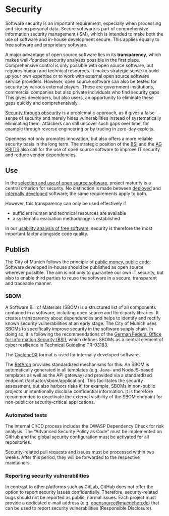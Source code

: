 # Security

Software security is an important requirement, especially when processing and storing personal data.
Secure software is part of comprehensive information security management (ISM), which is intended to make both the use of software and in-house development secure.
This applies equally to free software and proprietary software.

A major advantage of open source software lies in its __transparency__, which makes well-founded security analyses possible in the first place.
Comprehensive control is only possible with open source software, but requires human and technical resources.
It makes strategic sense to build up your own expertise or to work with external open source software service providers.
However, open source software can also be tested for security by various external players.
These are government institutions, commercial companies but also private individuals who find security gaps
This gives developers, but also users, an opportunity to eliminate these gaps quickly and comprehensively.

[Security through obscurity](https://en.wikipedia.org/wiki/Security_through_obscurity) is a problematic approach, as it gives a false sense of security and merely hides vulnerabilities instead of systematically eliminating them.
Attackers can still uncover such gaps over time, for example through reverse engineering or by trading in zero-day exploits.

Openness not only promotes innovation, but also offers a more reliable security basis in the long term.
The strategic position of the [BSI](https://www.bsi.bund.de/DE/Themen/Unternehmen-und-Organisationen/Informationen-und-Empfehlungen/Freie-Software/freie-software.html) and the [AG KRITIS](https://ag.kritis.info/politische-forderungen/#opensource) also call for the use of open source software to improve IT security and reduce vendor dependencies.


## Use

In the [selection and use of open source software](usability-analysis), project maturity is a central criterion for security.
No distinction is made between [deployed](use) and [internally developed](publish) software; the same requirements apply to both.

However, this transparency can only be used effectively if

- sufficient human and technical resources are available
- a systematic evaluation methodology is established

In our [usability analysis of free software](usability-analysis#security), security is therefore the most important factor alongside code quality.

## Publish

The City of Munich follows the principle of [public money, public code](publish):
Software developed in-house should be published as open source wherever possible.
The aim is not only to guarantee our own IT security, but also to enable third parties to reuse the software in a secure, transparent and traceable manner.

### SBOM

A Software Bill of Materials (SBOM) is a structured list of all components contained in a software, including open source and third-party libraries.
It creates transparency about dependencies and helps to identify and rectify known security vulnerabilities at an early stage.
The City of Munich uses SBOMs to specifically improve security in the software supply chain. In doing so, it is following the recommendations of the [German Federal Office for Information Security (BSI)](https://www.bsi.bund.de/DE/Service-Navi/Presse/Alle-Meldungen-News/Meldungen/TR-03183-2-SBOM-Anforderungen.html), which defines SBOMs as a central element of cyber resilience in Technical Guideline TR-03183.

The [CycloneDX](https://cyclonedx.org/) format is used for internally developed software.

The [RefArch](https://refarch.oss.muenchen.de/cross-cutting-concepts/security.html) provides standardized mechanisms for this: An SBOM is automatically generated in all templates (e.g. Java- and NodeJS-based templates as well as the API gateway) and provided via a standardized endpoint (/actuator/sbom/application).
This facilitates the security assessment, but also harbors risks if, for example, SBOMs in non-public projects unintentionally disclose confidential information. It is therefore recommended to deactivate the external visibility of the SBOM endpoint for non-public or security-critical applications.

### Automated tests

The internal CI/CD process includes the OWASP Dependency Check for risk analysis.
The “Advanced Security Policy as Code” must be implemented on GitHub and the global security configuration must be activated for all repositories.

Security-related pull requests and issues must be processed within two weeks. After this period, they will be forwarded to the respective maintainers.

### Reporting security vulnerabilities

In contrast to other platforms such as GitLab, GitHub does not offer the option to report security issues confidentially. Therefore, security-related bugs should not be reported as public, normal issues.
Each project must provide a dedicated e-mail address (e.g. [opensource@muenchen.de](mailto:opensource@muenchen.de)) that can be used to report security vulnerabilities (Responsible Disclosure).
